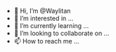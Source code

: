 - 👋 Hi, I’m @Waylitan
- 👀 I’m interested in ...
- 🌱 I’m currently learning ...
- 💞️ I’m looking to collaborate on ...
- 📫 How to reach me ...

<!---
Waylitan/Waylitan is a ✨ special ✨ repository because its `README.md` (this file) appears on your GitHub profile.
You can click the Preview link to take a look at your changes.
--->
